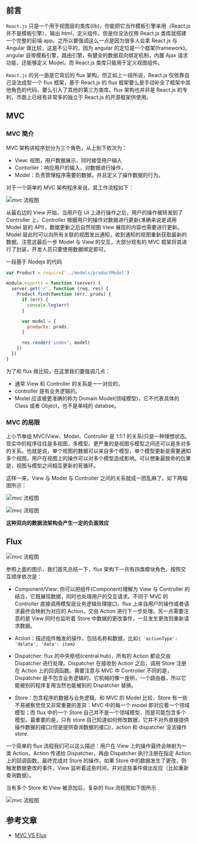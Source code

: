 ## 前言

`React.js` 只是一个用于视图层的类库(lib)，你能把它当作模板引擎来用（React.js 并不是模板引擎），输出 html，定义组件。但是你没法仅用 React.js 类库就搭建一个完整的前端 app。之所以要强调这么一点是因为很多人会拿 React.js 与 Angular 做比较，这是不公平的，因为 angular 的定位是一个框架(framework)。angular 自带模板引擎，路由引擎，有健全的数据双向绑定机制，内置 Ajax 请求功能，还能够定义 Model。而 React.js 类库只能用于定义视图组件。

`React.js` 的另一面是它背后的 flux 架构。但正如上一段所说，React.js 仅依靠自己没法成型一个 flux 框架，基于 React.js 的 flux 框架要么是手动补全了框架中其他角色的代码，要么引入了其他的第三方类库。flux 架构也并非是 React.js 的专利，市面上已经有非常多的独立于 React.js 的开源框架供使用。

## MVC

### MVC 简介

MVC 架构讲程序划分为三个角色，从上到下依次为：

- View: 视图，用户数据展示，同时接受用户输入
- Contorller：响应用户的输入，对数据进行操作，
- Model：负责管理程序需要的数据，并且定义了操作数据的行为。

对于一个简单的 MVC 架构程序来说，其工作流程如下：

![mvc 流程图](/img/doc/mvc-flux/mvc.png)

从最右边的 View 开始，当用户在 UI 上进行操作之后，用户的操作被转发到了 Controller 上，Controller 根据用户的操作对数据进行更新(准确来说是调用 Model 层的 API)，数据更新之后自然视图 View 展现的内容也需要进行更新。Model 层此时可以向所有关联的视图发出通知，收到通知的视图重新获取最新的数据。注意这最后一步 Model 与 View 的交互，大部分现有的 MVC 框架将其进行了封装，开发人员只要使用数据绑定即可。

一段基于 Nodejs 的代码

```js
var Product = require('../models/productModel')

module.exports = function (server) {
  server.get('/', function (req, res) {
    Product.find(function (err, prods) {
      if (err) {
        console.log(err)
      }

      var model = {
        products: prods,
      }

      res.render('index', model)
    })
  })
}
```

为了和 flux 做比较，在这里我们要强调几点：

- 通常 View 和 Controller 的关系是一一对应的，
- controller 是有业务逻辑的。
- Model 应该被更准确的称为 Domain Model(领域模型)，它不代表具体的 Class 或者 Object，也不是单纯的 databse。

### MVC 的局限

上小节单组 MVC(View、Model、Controller 是 1:1:1 的关系)只是一种理想状态。现实中的程序往往是多视图，多模型。更严重的是视图与模型之间还可以是多对多的关系。也就是说，单个视图的数据可以来自多个模型，单个模型更新是需要通知多个视图，用户在视图上的操作可以对多个模型造成影响。可以想象最致命的后果是，视图与模型之间相互更新的死循环。

这样一来，View 与 Model 与 Controller 之间的关系就成一团乱麻了，如下两幅图所示：

![mvc 流程图](/img/doc/mvc-flux/mvc-process-1.png)

![mvc 流程图](/img/doc/mvc-flux/mvc-process-2.png)

**这种双向的数据流架构会产生一定的负面效应**

## Flux

![mvc 流程图](/img/doc/mvc-flux/flux.png)

参照上面的图示，我们首先总结一下，flux 架构下一共有四类模块角色，按照交互顺序依次是：

- Component/View: 你可以把组件(Component)理解为 View 与 Controller 的结合，它既展现数据，同时也处理用户的交互请求。不同于 MVC 的 Controller 直接调用模型层业务逻辑处理接口，flux 上来自用户的操作或者请求最终会映射为对应的 Action，交由 Action 进行下一步处理。另一点需要注意的是 View 同时也监听着 Store 中数据的更改事件，一旦发生更改则重新请求数据。

- Action：描述组件触发的操作，包括名称和数据，比如`{ 'actionType': 'delete', 'data': item}`

- Dispatcher: flux 的中央枢纽(central hub)，所有的 Action 都会交由 Dispatcher 进行处理。Dispatcher 在接收到 Action 之后，调用 Store 注册在 Action 上的回调函数。需要注意与 MVC 中 Controller 不同的是，Dispatcher 是不包含业务逻辑的，它机械的像一座桥，一个路由器，所以它能被别的程序复用当然也能被别的 Dispatcher 替换。

- Store：包含程序的数据与业务逻辑。和 MVC 的 Model 比较，Store 有一些不易被察觉但又非常重要的差异：MVC 中的每一个 model 即对应着一个领域模型；而 flux 中的一个 Store 自己并不是一个领域模型，而是可能包含多个模型。最重要的是，只有 store 自己知道如何修改数据，它并不对外直接提供操作数据的接口(但是提供查询数据的接口)，action 和 dispatcher 没法操作 store.

一个简单的 flux 流程我们可以这么描述：用户在 View 上的操作最终会映射为一类 Action，Action 传递给 Dispatcher，再由 Dispatcher 执行注册在指定 Action 上的回调函数。最终完成对 Store 的操作。如果 Store 中的数据发生了更改，则触发数据更改的事件，View 监听着这些时间，并对这些事件做出反应（比如重新查询数据）。

当有多个 Store 和 View 被添加后，复杂的 flux 流程图如下图所示

![mvc 流程图](/img/doc/mvc-flux/flux-process-1.png)

## 参考文章

- [MVC VS Flux](https://zhuanlan.zhihu.com/p/21324696)

